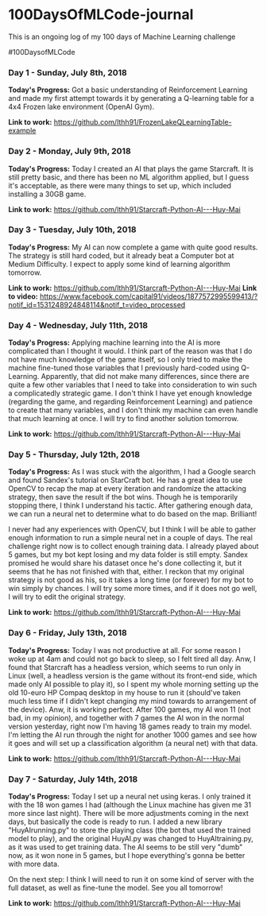 # 100DaysOfMLCode-journal
This is an ongoing log of my 100 days of Machine Learning challenge

#100DaysofMLCode

<h3>Day 1 - Sunday, July 8th, 2018 </h3>
<b>Today's Progress:</b> Got a basic understanding of Reinforcement Learning and made my first attempt towards it by generating a Q-learning table for a 4x4 Frozen lake environment (OpenAI Gym).

<b>Link to work:</b> https://github.com/lthh91/FrozenLakeQLearningTable-example </b>

<h3>Day 2 - Monday, July 9th, 2018 </h3>
<b>Today's Progress:</b> Today I created an AI that plays the game Starcraft. It is still pretty basic, and there has been no ML algorithm applied, but I guess it's acceptable, as there were many things to set up, which included installing a 30GB game.

<b>Link to work:</b> https://github.com/lthh91/Starcraft-Python-AI---Huy-Mai </b>

<h3>Day 3 - Tuesday, July 10th, 2018 </h3>
<b>Today's Progress:</b> My AI can now complete a game with quite good results. The strategy is still hard coded, but it already beat a Computer bot at Medium Difficulty. I expect to apply some kind of learning algorithm tomorrow.

<b>Link to work:</b> https://github.com/lthh91/Starcraft-Python-AI---Huy-Mai
<b>Link to video:</b> https://www.facebook.com/capital91/videos/1877572995599413/?notif_id=1531248924848114&notif_t=video_processed

<h3>Day 4 - Wednesday, July 11th, 2018 </h3>
<b>Today's Progress:</b> Applying machine learning into the AI is more complicated than I thought it would. I think part of the reason was that I do not have much knowledge of the game itself, so I only tried to make the machine fine-tuned those variables that I previously hard-coded using Q-Learning. Apparently, that did not make many differences, since there are quite a few other variables that I need to take into consideration to win such a complicatedly strategic game. I don't think I have yet enough knowledge (regarding the game, and regarding Reinforcement Learning) and patience to create that many variables, and I don't think my machine can even handle that much learning at once. I will try to find another solution tomorrow.

<b>Link to work:</b> https://github.com/lthh91/Starcraft-Python-AI---Huy-Mai

<h3>Day 5 - Thursday, July 12th, 2018 </h3>
<b>Today's Progress:</b> As I was stuck with the algorithm, I had a Google search and found Sandex's tutorial on StarCraft bot. He has a great idea to use OpenCV to recap the map at every iteration and randomize the attacking strategy, then save the result if the bot wins. Though he is temporarily stopping there, I think I understand his tactic. After gathering enough data, we can run a neural net to determine what to do based on the map. Brilliant!

I never had any experiences with OpenCV, but I think I will be able to gather enough information to run a simple neural net in a couple of days. The real challenge right now is to collect enough training data. I already played about 5 games, but my bot kept losing and my data folder is still empty. Sandex promised he would share his dataset once he's done collecting it, but it seems that he has not finished with that, either. I reckon that my original strategy is not good as his, so it takes a long time (or forever) for my bot to win simply by chances. I will try some more times, and if it does not go well, I will try to edit the original strategy.

<b>Link to work:</b> https://github.com/lthh91/Starcraft-Python-AI---Huy-Mai

<h3>Day 6 - Friday, July 13th, 2018 </h3>
<b>Today's Progress:</b> Today I was not productive at all. For some reason I woke up at 4am and could not go back to sleep, so I felt tired all day. Anw, I found that Starcraft has a headless version, which seems to run only in Linux (well, a headless version is the game without its front-end side, which made only AI possible to play it), so I spent my whole morning setting up the old 10-euro HP Compaq desktop in my house to run it (should've taken much less time if I didn't kept changing my mind towards to arrangement of the device). Anw, it is working perfect. After 100 games, my AI won 11 (not bad, in my opinion), and together with 7 games the AI won in the normal version yesterday, right now I'm having 18 games ready to train my model. I'm letting the AI run through the night for another 1000 games and see how it goes and will set up a classification algorithm (a neural net) with that data.

<b>Link to work:</b> https://github.com/lthh91/Starcraft-Python-AI---Huy-Mai

<h3>Day 7 - Saturday, July 14th, 2018 </h3>
<b>Today's Progress:</b> Today I set up a neural net using keras. I only trained it with the 18 won games I had (although the Linux machine has given me 31 more since last night). There will be more adjustments coming in the next days, but basically the code is ready to run. I added a new library "HuyAIrunning.py" to store the playing class (the bot that used the trained model to play), and the original HuyAI.py was changed to HuyAItraining.py, as it was used to get training data. The AI seems to be still very "dumb" now, as it won none in 5 games, but I hope everything's gonna be better with more data.

On the next step: I think I will need to run it on some kind of server with the full dataset, as well as fine-tune the model. See you all tomorrow!

<b>Link to work:</b> https://github.com/lthh91/Starcraft-Python-AI---Huy-Mai
